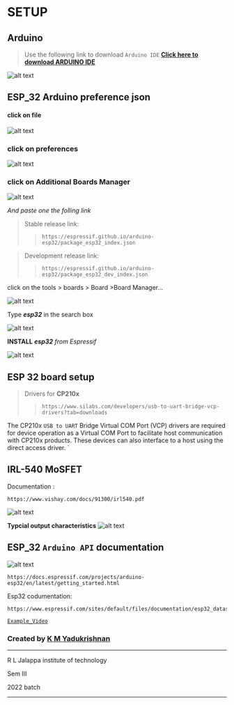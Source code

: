 # __SETUP__

## Arduino 
> Use the following link to download `Arduino IDE` [__Click here to download ARDUINO IDE__](https://www.arduino.cc/en/software)

![alt text](images/image.png)

## ESP_32 Arduino preference json

#### click on file
![alt text](images/image-3.png)

### click on preferences
![alt text](images/image-4.png)

### click on Additional Boards Manager 
![alt text](images/image-5.png)

_And paste one the folling link_

> Stable release link: 
>> ```
>>https://espressif.github.io/arduino-esp32/package_esp32_index.json
>>```

>Development release link:
>> ```
>>https://espressif.github.io/arduino-esp32/package_esp32_dev_index.json
>>```

click on the tools > boards > Board >Board Manager... 

![alt text](images/image_.png)

Type **_esp32_** in the search box

![alt text](images/image_1.png)

**INSTALL** _**esp32** from Espressif_

![alt text](images/image_2.png)

## __ESP 32 board setup__

> Drivers for __CP210x__
>> `https://www.silabs.com/developers/usb-to-uart-bridge-vcp-drivers?tab=downloads`


The CP210x `USB to UART` Bridge Virtual COM Port (VCP) drivers are required for device operation as a Virtual COM Port to facilitate host communication with CP210x products. These devices can also interface to a host using the direct access driver.
`

## __IRL-540 MoSFET__

Documentation :
```
https://www.vishay.com/docs/91300/irl540.pdf
```

![alt text](images/image-6.png)

__Typcial output characteristics__
![alt text](images/image-7.png)


## ESP_32 __`Arduino API`__ documentation 
![alt text](images/image-9.png)

```
https://docs.espressif.com/projects/arduino-esp32/en/latest/getting_started.html
```
Esp32 codumentation: 
```
https://www.espressif.com/sites/default/files/documentation/esp32_datasheet_en.pdf
```


[`Example_Video`](https://drive.google.com/file/d/1DWsh9tqDact2X_LM0TJK77jVvcr0jnhE/view?usp=drivesdk)


### Created by [**K M Yadukrishnan**](https://www.instagram.com/kmy_126_?igsh=ajBuazJlNTdwYmtt)

___
R L Jalappa institute of technology

Sem III

2022 batch
___
